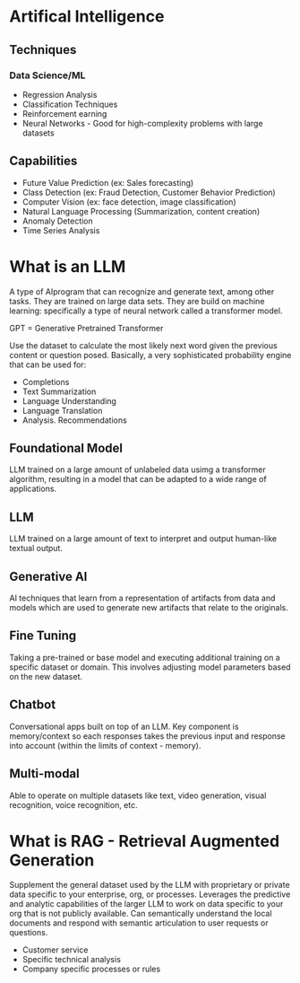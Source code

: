 # Artifical Intelligence

## Techniques
### Data Science/ML
* Regression Analysis
* Classification Techniques
* Reinforcement earning
* Neural Networks - Good for high-complexity problems with large datasets

## Capabilities
* Future Value Prediction (ex: Sales forecasting)
* Class Detection (ex: Fraud Detection, Customer Behavior Prediction)
* Computer Vision (ex: face detection, image classification)
* Natural Language Processing (Summarization, content creation)
* Anomaly Detection
* Time Series Analysis


# What is an LLM

A type of AIprogram that can recognize and generate text, among other tasks. They are trained on large data sets.
They are build on machine learning: specifically a type of neural network called a transformer model.

GPT = Generative Pretrained Transformer

Use the dataset to calculate the most likely next word given the previous content or question posed. Basically, a very
sophisticated probability engine that can be used for:

* Completions
* Text Summarization
* Language Understanding
* Language Translation
* Analysis. Recommendations

## Foundational Model
LLM trained on a large amount of unlabeled data usimg a transformer algorithm, resulting in a model that can be adapted 
to a wide range of applications.

## LLM
LLM trained on a large amount of text to interpret and output human-like textual output.

## Generative AI
AI techniques that learn from a representation of artifacts from data and models which are used to generate new artifacts 
that relate to the originals.

## Fine Tuning
Taking a pre-trained or base model and executing additional training on a specific dataset
or domain. This involves adjusting model parameters based on the new dataset.

## Chatbot
Conversational apps built on top of an LLM. Key component is memory/context so each responses takes the previous input and 
response into account (within the limits of context - memory).

## Multi-modal
Able to operate on multiple datasets like text, video generation, visual recognition, voice recognition, etc.

# What is RAG - Retrieval Augmented Generation
Supplement the general dataset used by the LLM with proprietary or private data specific to your enterprise, org,
or processes. Leverages the predictive and analytic capabilities of the larger LLM to work on data specific to your org
that is not publicly available. Can semantically understand the local documents and respond with semantic articulation 
to user requests or questions.

* Customer service
* Specific technical analysis
* Company specific processes or rules
